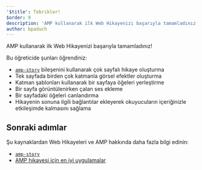 ```yaml
---
'$title': Tebrikler!
$order: 9
description: 'AMP kullanarak ilk Web Hikayenizi başarıyla tamamladınız! Bu öğreticide şunları öğrendiniz: - amp-story bileşenini kullanarak çok sayfalı hikaye oluşturma...'
author: bpaduch
---
```


AMP kullanarak ilk Web Hikayenizi başarıyla tamamladınız!

Bu öğreticide şunları öğrendiniz:

- [`amp-story`](../../../../documentation/components/reference/amp-story.md) bileşenini kullanarak çok sayfalı hikaye oluşturma
- Tek sayfada birden çok katmanla görsel efektler oluşturma
- Katman şablonları kullanarak bir sayfaya öğeleri yerleştirme
- Bir sayfa görüntülenirken çalan ses ekleme
- Bir sayfadaki öğeleri canlandırma
- Hikayenin sonuna ilgili bağlantılar ekleyerek okuyucuların içeriğinizle etkileşimde kalmasını sağlama

## Sonraki adımlar

Şu kaynaklardan Web Hikayeleri ve AMP hakkında daha fazla bilgi edinin:

- [`amp-story`](../../../../documentation/components/reference/amp-story.md)
- [AMP hikayesi için en iyi uygulamalar](../../../../documentation/guides-and-tutorials/start/create_successful_stories.md)
